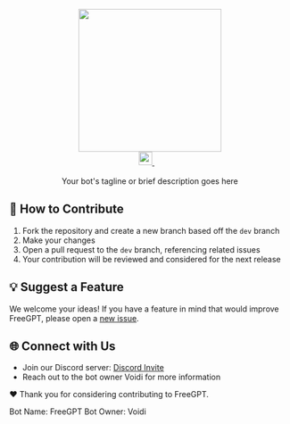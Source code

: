 <p align="center">
  <img 
    width="256px"
    src="https://cdn.discordapp.com/avatars/1077142806319083551/799d87b97883308fedf27b3e3aa8d3f5.webp?size=2048"
  >
  <br>
  <a href="https://discord.gg/cf6teF9gZ7">
    <img height="24px" src="YOUR_BOT_LOGO_URL" />
  </a>&nbsp;&nbsp;&nbsp;
  <!-- Repeat the above pattern for other social links -->
  <!-- ... -->
  <br>
  <br>
  Your bot's tagline or brief description goes here
</p>

## 🤝 How to Contribute

1. Fork the repository and create a new branch based off the `dev` branch
2. Make your changes
3. Open a pull request to the `dev` branch, referencing related issues
4. Your contribution will be reviewed and considered for the next release

## 💡 Suggest a Feature

We welcome your ideas! If you have a feature in mind that would improve FreeGPT, please open a [new issue](https://github.com/YOUR_BOT_USERNAME/your-bot/issues/new?assignees=&labels=enhancement&template=feature-request.md&title=feat%3A+%3Ctitle%3E).

## 🌐 Connect with Us

- Join our Discord server: [Discord Invite](https://discord.gg/cf6teF9gZ7)
- Reach out to the bot owner Voidi for more information

❤️ Thank you for considering contributing to FreeGPT.

Bot Name: FreeGPT
Bot Owner: Voidi
